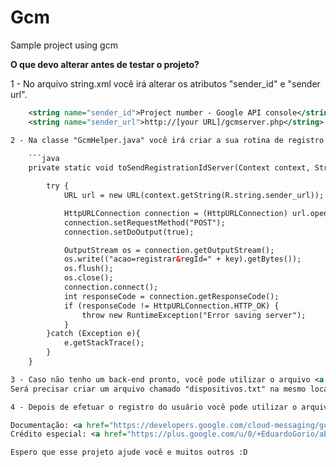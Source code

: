 # Gcm
Sample project using gcm

<b>O que devo alterar antes de testar o projeto?</b>

1 - No arquivo string.xml você irá alterar os atributos "sender_id" e "sender url". 
```xml
    <string name="sender_id">Project number - Google API console</string>
    <string name="sender_url">http://[your URL]/gcmserver.php</string>

2 - Na classe "GcmHelper.java" você irá criar a sua rotina de registro no método "toSendRegistrationIdServer"
    
    ```java
    private static void toSendRegistrationIdServer(Context context, String key) throws IOException {

        try {
            URL url = new URL(context.getString(R.string.sender_url));

            HttpURLConnection connection = (HttpURLConnection) url.openConnection();
            connection.setRequestMethod("POST");
            connection.setDoOutput(true);

            OutputStream os = connection.getOutputStream();
            os.write(("acao=registrar&regId=" + key).getBytes());
            os.flush();
            os.close();
            connection.connect();
            int responseCode = connection.getResponseCode();
            if (responseCode != HttpURLConnection.HTTP_OK) {
                throw new RuntimeException("Error saving server");
            }
        }catch (Exception e){
            e.getStackTrace();
        }
    }

3 - Caso não tenho um back-end pronto, você pode utilizar o arquivo <a href="https://gist.github.com/rudsonlive/3ab8d4693dc82dedd000" target="_blank">"gcmserver.php"</a> para fazer os seus testes. Lebrando que você deve informar sua Chave de API criada no Console Google Api Ex: "AIzaSyB-yNd_TuJWh1urQo45w_9pziIMyO360n9". <a href="https://developers.google.com/mobile/add" target="_blank">Criar chave de Api</a>
Será precisar criar um arquivo chamado "dispositivos.txt" na mesmo local do <a href="https://gist.github.com/rudsonlive/3ab8d4693dc82dedd000" target="_blank">"gcmserver.php"</a> pois, ele irá guardos todos os Ids registrados para o envio da mensagem.

4 - Depois de efetuar o registro do usuário você pode utilizar o arquivo <a href="https://gist.github.com/rudsonlive/912a2a2b4d3cf1bb2f3d" target="_blank">"index.html"</a> para fazer o envio das mensagens.

Documentação: <a href="https://developers.google.com/cloud-messaging/gcm" target="_blank">Google Cloud Messaging</a>
Crédito especial: <a href="https://plus.google.com/u/0/+EduardoGorio/about" target="_blank">Eduardo Gorio</a>

Espero que esse projeto ajude você e muitos outros :D

